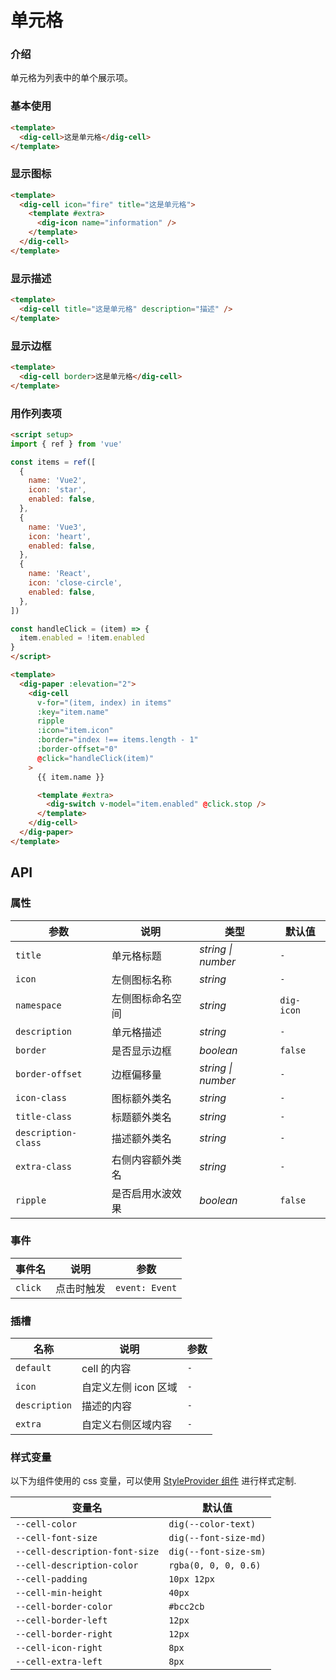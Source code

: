 # 单元格

### 介绍

单元格为列表中的单个展示项。

### 基本使用

```html
<template>
  <dig-cell>这是单元格</dig-cell>
</template>
```

### 显示图标

```html
<template>
  <dig-cell icon="fire" title="这是单元格">
    <template #extra>
      <dig-icon name="information" />
    </template>
  </dig-cell>
</template>
```

### 显示描述

```html
<template>
  <dig-cell title="这是单元格" description="描述" />
</template>
```

### 显示边框

```html
<template>
  <dig-cell border>这是单元格</dig-cell>
</template>
```

### 用作列表项

```html
<script setup>
import { ref } from 'vue'

const items = ref([
  {
    name: 'Vue2',
    icon: 'star',
    enabled: false,
  },
  {
    name: 'Vue3',
    icon: 'heart',
    enabled: false,
  },
  {
    name: 'React',
    icon: 'close-circle',
    enabled: false,
  },
])

const handleClick = (item) => {
  item.enabled = !item.enabled
}
</script>

<template>
  <dig-paper :elevation="2">
    <dig-cell
      v-for="(item, index) in items"
      :key="item.name"
      ripple
      :icon="item.icon"
      :border="index !== items.length - 1"
      :border-offset="0"
      @click="handleClick(item)"
    >
      {{ item.name }}

      <template #extra>
        <dig-switch v-model="item.enabled" @click.stop />
      </template>
    </dig-cell>
  </dig-paper>
</template>
```

## API

### 属性

| 参数 | 说明 | 类型 | 默认值 |
| ----- | -------------- | -------- | ---------- |
| `title` | 单元格标题  | _string \| number_ | `-` |
| `icon` | 左侧图标名称 | _string_ | `-` |
| `namespace` | 左侧图标命名空间 | _string_ | `dig-icon` |
| `description` | 单元格描述 | _string_ | `-` |
| `border` | 是否显示边框 | _boolean_ | `false` |
| `border-offset` | 边框偏移量 | _string \| number_ | `-` |
| `icon-class` | 图标额外类名 | _string_ | `-` |
| `title-class` | 标题额外类名 | _string_ | `-` |
| `description-class` | 描述额外类名 | _string_ | `-` |
| `extra-class` | 右侧内容额外类名 | _string_ | `-` |
| `ripple` | 是否启用水波效果 | _boolean_ | `false` |

### 事件

| 事件名 | 说明 | 参数 |
| --- | --- | --- |
| `click` | 点击时触发 | `event: Event` |

### 插槽

| 名称 | 说明 | 参数 |
| ----- | -------------- | -------- |
| `default` | cell 的内容 | `-` |
| `icon` | 自定义左侧 icon 区域 | `-` |
| `description` | 描述的内容 | `-` |
| `extra` | 自定义右侧区域内容 | `-` |

### 样式变量

以下为组件使用的 css 变量，可以使用 [StyleProvider 组件](#/zh-CN/style-provider) 进行样式定制.

| 变量名             | 默认值 |
|-----------------| --- |
| `--cell-color`  | `dig(--color-text)` |
| `--cell-font-size` | `dig(--font-size-md)` |
| `--cell-description-font-size` | `dig(--font-size-sm)` |
| `--cell-description-color` | `rgba(0, 0, 0, 0.6)` |
| `--cell-padding` | `10px 12px` |
| `--cell-min-height` | `40px` |
| `--cell-border-color` | `#bcc2cb` |
| `--cell-border-left` | `12px` |
| `--cell-border-right` | `12px` |
| `--cell-icon-right` | `8px` |
| `--cell-extra-left` | `8px` |
